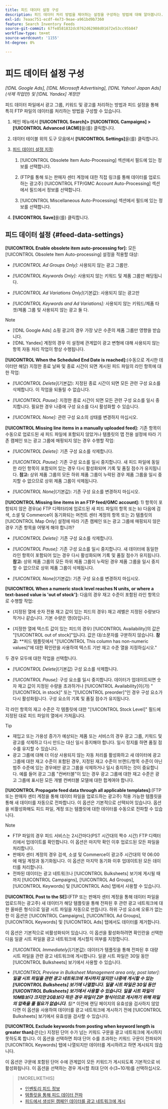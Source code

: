 ```yaml
---
title: 피드 데이터 설정 구성
description: 피드 데이터 처리 방법을 제어하는 설정을 구성하는 방법에 대해 알아봅니다.
exl-id: 7eaac751-ecdf-4e73-9eae-a961bd9b7360
feature: Search Inventory Feeds
source-git-commit: 67fe8581832dc0762d62908d01672e53cc95b847
workflow-type: tm+mt
source-wordcount: '1155'
ht-degree: 0%

---
```


# 피드 데이터 설정 구성

*[!DNL Google Ads], [!DNL Microsoft Advertising], [!DNL Yahoo! Japan Ads] (삭제 작업만) 및 [!DNL Yandex] 계정만*

피드 데이터 파일에서 광고 그룹, 키워드 및 광고를 처리하는 방법과 피드 설정을 통해 특히 FTP 파일의 데이터를 처리하는 방법을 구성할 수 있습니다.

1. 메인 메뉴에서 **[!UICONTROL Search]> [!UICONTROL Campaigns] >[!UICONTROL Advanced (ACM)]**&#x200B;을(를) 클릭합니다.

1. 데이터 테이블 위의 도구 모음에서 **[!UICONTROL Settings]**&#x200B;을(를) 클릭합니다.

1. [피드 데이터 설정 지정](#feed-data-settings):

   1. [!UICONTROL Obsolete Item Auto-Processing] 섹션에서 필드에 있는 정보를 선택합니다.

   1. (FTP를 통해 또는 판매자 센터 계정에 대한 직접 링크를 통해 데이터를 업로드하는 광고주) [!UICONTROL FTP/GMC Account Auto-Processing] 섹션에서 필드에서 정보를 선택합니다.

   1. [!UICONTROL Miscellaneous Auto-Processing] 섹션에서 필드에 있는 정보를 선택합니다.

1. **[!UICONTROL Save]**&#x200B;을(를) 클릭합니다.

## 피드 데이터 설정 {#feed-data-settings}

**[!UICONTROL Enable obsolete item auto-processing for]:** 모든 [!UICONTROL Obsolete Item Auto-processing] 설정을 적용할 대상:

* *[!UICONTROL Ad Groups Only]:* 사용되지 않는 광고 그룹만.

* *[!UICONTROL Keywords Only]:* 사용되지 않는 키워드 및 제품 그룹만 해당됩니다.

* *[!UICONTROL Ad Variations Only]*(기본값): 사용되지 않는 광고만

* *[!UICONTROL Keywords and Ad Variations]:* 사용되지 않는 키워드/제품 타겟/제품 그룹 및 사용되지 않는 광고 둘 다.

>[!NOTE]
>
>* [!DNL Google Ads] 쇼핑 광고의 경우 가장 낮은 수준의 제품 그룹만 영향을 받습니다.
>* [!DNL Yandex] 계정의 경우 이 설정에 관계없이 광고 변형에 대해 사용되지 않는 항목 자동 처리 작업이 항상 수행됩니다.

**[!UICONTROL When the Scheduled End Date is reached]:**(수동으로 게시한 데이터만 해당) 지정한 종료 날짜 및 종료 시간이 되면 게시된 피드 파일의 라인 항목에 대한 작업:

* *[!UICONTROL Delete]*(기본값): 지정된 종료 시간이 되면 모든 관련 구성 요소를 삭제합니다. 이 작업을 되돌릴 수 없습니다.

* *[!UICONTROL Pause]:* 지정한 종료 시간이 되면 모든 관련 구성 요소를 일시 중지합니다. 필요한 경우 나중에 구성 요소를 다시 활성화할 수 있습니다.

* *[!UICONTROL None]:* 관련 구성 요소의 상태를 변경하지 마십시오.

**[!UICONTROL Missing line items in a manually uploaded feed]:** 기존 항목이 수동으로 업로드된 새 피드 파일에 포함되지 않았거나 템플릿의 맵 전용 설정에 따라 기존 캠페인 또는 광고 그룹에 매핑되지 않는 경우 수행할 작업:

* *[!UICONTROL Delete]:* 기존 구성 요소를 삭제합니다.

* *[!UICONTROL Pause]:* 기존 구성 요소를 일시 중지합니다. 새 피드 파일에 동일한 라인 항목이 포함되어 있는 경우 다시 활성화되며 기록 및 품질 점수가 유지됩니다. **참고:** 상위 제품 그룹의 모든 하위 제품 그룹이 누락된 경우 제품 그룹을 일시 중지할 수 없으므로 상위 제품 그룹이 삭제됩니다.

* *[!UICONTROL None]*(기본값): 기존 구성 요소를 변경하지 마십시오.

**[!UICONTROL Missing line items in an FTP feed/GMC account]:** 1) 항목이 포함되지 않은 경우(a) FTP 디렉터리에 업로드된 새 피드 파일의 항목 또는 b) 다음에 검색, 소셜 및 Commerce이 동기화되는 머천트 센터 계정의 항목 또는 2) 템플릿의 [!UICONTROL Map Only] 설정에 따라 기존 캠페인 또는 광고 그룹에 매핑되지 않은 경우 기존 항목을 어떻게 해야 합니까?

* *[!UICONTROL Delete]:* 기존 구성 요소를 삭제합니다.

* *[!UICONTROL Pause]:* 기존 구성 요소를 일시 중지합니다. 새 데이터에 동일한 라인 항목이 포함되어 있는 경우 다시 활성화되며 기록 및 품질 점수가 유지됩니다. **참고:** 상위 제품 그룹의 모든 하위 제품 그룹이 누락된 경우 제품 그룹을 일시 중지할 수 없으므로 상위 제품 그룹이 삭제됩니다.

* *[!UICONTROL None]*(기본값): 기존 구성 요소를 변경하지 마십시오.

**[!UICONTROL When a numeric stock level reaches N units, or where a text-based value is 'out of stock']:** 다음의 경우 재고 수준이 포함된 라인 항목으로 수행할 작업:

* (지정된 열에 숫자 전용 재고 값이 있는 피드의 경우) 재고 레벨은 지정된 수량보다 작거나 같습니다. 기본 수량은 영(0)입니다.

* (지정한 열에 텍스트 값이 있는 피드의 경우) [!UICONTROL Availability]의 값은 &quot;[!UICONTROL out of stock]&quot;입니다. 값은 대/소문자를 구분하지 않습니다. **참고:** **피드 템플릿에서 &quot;[!UICONTROL This column has non-numeric values]&quot;에 대한 확인란을 사용하여 텍스트 기반 재고 수준 열을 지정하십시오.&quot;

두 경우 모두에 대한 작업을 선택합니다.

* *[!UICONTROL Delete]*(기본값) 구성 요소를 삭제합니다.

* *[!UICONTROL Pause]:* 구성 요소를 일시 중지합니다. 데이터가 업데이트되면 숫자 재고 값이 지정된 수량을 초과하거나 [!UICONTROL Availability]이(가) &quot;[!UICONTROL in stock]&quot; 또는 &quot;[!UICONTROL preorder]&quot;인 경우 구성 요소가 다시 활성화됩니다. 구성 요소의 기록 및 품질 점수가 유지됩니다.

각 라인 항목의 재고 수준은 각 템플릿에 대한 &quot;[!UICONTROL Stock Level]&quot; 필드에 지정된 대로 피드 파일의 열에서 가져옵니다.

>[!TIP]
>
>* 재입고 또는 가용성 증가가 예상되는 제품 또는 서비스의 경우 광고 그룹, 키워드 및 광고를 삭제하고 다시 만드는 대신 일시 중지해야 합니다. 일시 정지를 하면 품질 점수를 유지할 수 있습니다.
>* 광고 그룹에 대해 더 이상 사용되지 않는 자동 처리를 활성화하고 새 데이터에 광고 그룹에 대한 재고 수준이 포함된 경우, 지정된 재고 수준이 브랜드/항목 수준이 아닌 범주 수준에 있는 경우에만 광고 그룹을 삭제하거나 일시 중지하는 것이 중요합니다. 예를 들어 광고 그룹 &quot;컨버터블&quot;이 있는 경우 광고 그룹에 대한 재고 수준은 광고 그룹에 표시된 모든 개별 컨버터블 모델에 대한 합계여야 합니다.

**[!UICONTROL Propagate feed data through all applicable templates]:**(FTP 또는 판매자 센터 계정을 통해 데이터 파일을 업로드하는 광고주) 적용 가능한 템플릿을 통해 새 데이터를 자동으로 전파합니다. 이 옵션은 기본적으로 선택되어 있습니다. 옵션을 비활성화해도 피드 파일, 계정 또는 템플릿에 대한 데이터를 수동으로 전파할 수 있습니다.

>[!NOTE]
>
>* FTP 파일의 경우 피드 서비스는 2시간마다(PST 시간대의 짝수 시간) FTP 디렉터리에서 업데이트를 확인합니다. 이 옵션은 마지막 확인 이후 업로드된 모든 파일을 처리합니다.
>* 판매자 센터 계정의 경우 검색, 소셜 및 Commerce이 광고주 시간대의 약 06:00에 매일 계정과 동기화됩니다. 이 옵션은 마지막 동기화 이후 업데이트된 모든 데이터를 처리합니다.
>* 전파된 데이터는 광고 네트워크나 [!UICONTROL Bulksheets] 보기에 게시될 때까지 [!UICONTROL Campaigns], [!UICONTROL Ad Groups], [!UICONTROL Keywords] 및 [!UICONTROL Ads] 탭에서 사용할 수 있습니다.

**[!UICONTROL Post to the SE]:**(FTP 또는 판매자 센터 계정을 통해 데이터 파일을 업로드하는 광고주) 새 데이터가 해당 템플릿을 통해 전파된 후 관련 광고 네트워크에 대한 올바른 형식으로 일괄 시트 파일을 자동으로 만듭니다. 하위 구성 요소에 오류가 없는 한 이 옵션은 [!UICONTROL Campaigns], [!UICONTROL Ad Groups], [!UICONTROL Keywords] 및 [!UICONTROL Ads] 탭에서도 데이터를 제거합니다.

이 옵션은 기본적으로 비활성화되어 있습니다. 이 옵션을 활성화하려면 확인란을 선택한 다음 일괄 시트 파일을 광고 네트워크에 게시할지 여부를 지정합니다.

* *[!UICONTROL Immediately]*(기본값): 데이터가 템플릿을 통해 전파된 후 대량 시트 파일을 관련 광고 네트워크에 게시합니다. 일괄 시트 파일은 30일 동안 [!UICONTROL Bulksheets] 보기에서 사용할 수 있습니다.

* *[!UICONTROL Preview in Bulksheet Management area only, post later]:**&#x200B; 일괄 시트 파일을 관련 광고 네트워크에 게시하지 않지만 나중에 게시할 수 있는 [!UICONTROL Bulksheets] 보기에 나열합니다. 일괄 시트 파일은 30일 동안 [!UICONTROL Bulksheets] 보기에서 사용할 수 있습니다. 일괄 시트 파일이 10MB보다 크지만 2GB보다 작은 경우 파일이 ZIP 형식이므로 게시하기 위해 파일의 압축을 풀 필요가 없습니다. &#x200B;** 팁:** 이전에 랜딩 페이지의 유효성을 검사하지 않았다면 이 옵션을 사용하여 데이터를 광고 네트워크에 게시하기 전에 [!UICONTROL Bulksheets] 보기에서 유효성을 검사할 수 있습니다.

**[!UICONTROL Exclude keywords from posting when keyword length is greater than]:**&#x200B;은(는) 지정된 단어 수가 넘는 키워드 구문을 광고 네트워크에 게시하지 못하도록 합니다. 이 옵션을 선택하면 최대 단어 수를 초과하는 키워드 구문이 전파되어 [!UICONTROL Keywords] 탭에 나열되지만 데이터를 게시하려고 하면 게시되지 않습니다.

이 옵션은 구문에 포함된 단어 수에 관계없이 모든 키워드가 게시되도록 기본적으로 비활성화됩니다. 이 옵션을 선택하는 경우 게시할 최대 단어 수(3~10개)를 선택하십시오.

>[!MORELIKETHIS]
>
>* [인벤토리 피드 정보](/help/search-social-commerce/campaign-management/inventory-feeds/inventory-feeds-about.md)
>* [템플릿을 통해 피드 데이터 전파](/help/search-social-commerce/campaign-management/inventory-feeds/feed-data-propagate.md)
>* [피드에서 생성된 캠페인 데이터를 광고 네트워크에 게시](propagated-data-post.md)
